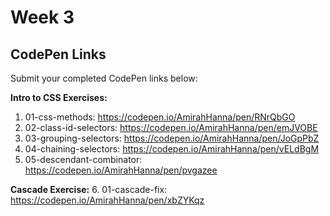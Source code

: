 # Week 3 

## CodePen Links

Submit your completed CodePen links below:

**Intro to CSS Exercises:**

1. 01-css-methods: https://codepen.io/AmirahHanna/pen/RNrQbGO
2. 02-class-id-selectors: https://codepen.io/AmirahHanna/pen/emJVOBE
3. 03-grouping-selectors: https://codepen.io/AmirahHanna/pen/JoGpPbZ
4. 04-chaining-selectors: https://codepen.io/AmirahHanna/pen/vELdBgM
5. 05-descendant-combinator: https://codepen.io/AmirahHanna/pen/pvgazee

**Cascade Exercise:** 6. 01-cascade-fix: https://codepen.io/AmirahHanna/pen/xbZYKqz
